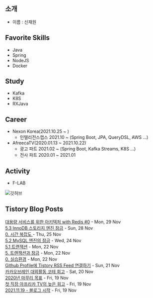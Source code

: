 ## 소개
- 이름 : 신재원

## Favorite Skills
- Java
- Spring
- NodeJS
- Docker

## Study
- Kafka
- K8S
- RXJava

## Career
- Nexon Korea(2021.10.25 ~ )
    - 인텔리전스랩스 2021.10 ~ (Spring Boot, JPA, QueryDSL, AWS ...)
- AfreecaTV(2020.01.13 ~ 2021.10.22)
    - 광고 파트 2021.02 ~ (Spring Boot, Kafka Streams, K8S ...)
    - 전사 파트 2020.01 ~ 2021.01

## Activity
- F-LAB

![깃허브](https://github-readme-stats.vercel.app/api?username=0n1dev&show_icons=true)<br />

## Tistory Blog Posts
[대용량 서비스를 위한 아키텍처 with Redis #0](https://blog.koo.gg/15) - Mon, 29 Nov <br/>
[5.3 InnoDB 스토리지 엔진 잠금](https://blog.koo.gg/14) - Sun, 28 Nov <br/>
[0. 시간 복잡도 ](https://blog.koo.gg/13) - Thu, 25 Nov <br/>
[5.2 MySQL 엔진의 잠금](https://blog.koo.gg/11) - Wed, 24 Nov <br/>
[5.1 트랜잭션](https://blog.koo.gg/10) - Mon, 22 Nov <br/>
[5. 트랜잭션과 잠금](https://blog.koo.gg/9) - Mon, 22 Nov <br/>
[0. 실습환경](https://blog.koo.gg/8) - Mon, 22 Nov <br/>
[Github Profile에 Tistory RSS Feed 연결하기](https://blog.koo.gg/7) - Sun, 21 Nov <br/>
[카카오브레인 대외활동 코테 회고](https://blog.koo.gg/5) - Sat, 20 Nov <br/>
[2020년 마무리 목표](https://blog.koo.gg/4) - Fri, 19 Nov <br/>
[첫 직장 아프리카 TV의 늦은 회고](https://blog.koo.gg/3) - Fri, 19 Nov <br/>
[2021.11.19 - 블로그 시작](https://blog.koo.gg/2) - Fri, 19 Nov <br/>

